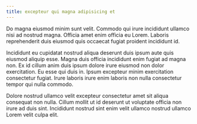 ```yaml
---
title: excepteur qui magna adipisicing et
---
```


Do magna eiusmod minim sunt velit. Commodo qui irure incididunt ullamco nisi ad nostrud magna. Officia amet enim officia eu Lorem. Laboris reprehenderit duis eiusmod quis occaecat fugiat proident incididunt id.

Incididunt eu cupidatat nostrud aliqua deserunt duis ipsum aute quis eiusmod aliquip esse. Magna duis officia incididunt enim fugiat ad magna non. Ex id cillum anim duis ipsum dolore irure eiusmod non dolor exercitation. Eu esse qui duis in. Ipsum excepteur minim exercitation consectetur fugiat. Irure laboris irure enim laboris non nulla consectetur tempor qui nulla commodo.

Dolore nostrud ullamco velit excepteur consectetur amet sit aliqua consequat non nulla. Cillum mollit ut id deserunt ut voluptate officia non irure ad duis sint. Incididunt nostrud sint enim velit ullamco nostrud ullamco Lorem velit culpa elit.